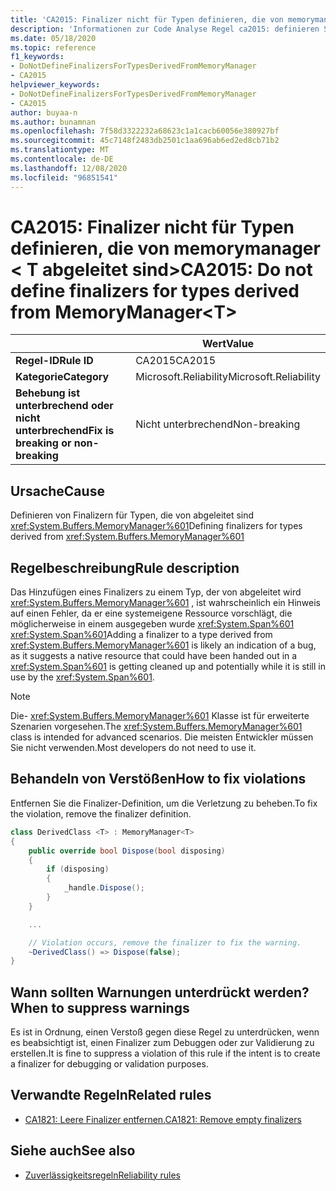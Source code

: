 ```yaml
---
title: 'CA2015: Finalizer nicht für Typen definieren, die von memorymanager &lt; T &gt; (Code Analyse) abgeleitet sind'
description: 'Informationen zur Code Analyse Regel ca2015: definieren Sie keine Finalizer für Typen, die von memorymanager T abgeleitet wurden. &lt;&gt;'
ms.date: 05/18/2020
ms.topic: reference
f1_keywords:
- DoNotDefineFinalizersForTypesDerivedFromMemoryManager
- CA2015
helpviewer_keywords:
- DoNotDefineFinalizersForTypesDerivedFromMemoryManager
- CA2015
author: buyaa-n
ms.author: bunamnan
ms.openlocfilehash: 7f58d3322232a68623c1a1cacb60056e380927bf
ms.sourcegitcommit: 45c7148f2483db2501c1aa696ab6ed2ed8cb71b2
ms.translationtype: MT
ms.contentlocale: de-DE
ms.lasthandoff: 12/08/2020
ms.locfileid: "96851541"
---
```

# <a name="ca2015-do-not-define-finalizers-for-types-derived-from-memorymanagerlttgt"></a><span data-ttu-id="131a8-103">CA2015: Finalizer nicht für Typen definieren, die von memorymanager &lt; T abgeleitet sind&gt;</span><span class="sxs-lookup"><span data-stu-id="131a8-103">CA2015: Do not define finalizers for types derived from MemoryManager&lt;T&gt;</span></span>

| | <span data-ttu-id="131a8-104">Wert</span><span class="sxs-lookup"><span data-stu-id="131a8-104">Value</span></span> |
|-|-|
| <span data-ttu-id="131a8-105">**Regel-ID**</span><span class="sxs-lookup"><span data-stu-id="131a8-105">**Rule ID**</span></span> |<span data-ttu-id="131a8-106">CA2015</span><span class="sxs-lookup"><span data-stu-id="131a8-106">CA2015</span></span>|
| <span data-ttu-id="131a8-107">**Kategorie**</span><span class="sxs-lookup"><span data-stu-id="131a8-107">**Category**</span></span> |<span data-ttu-id="131a8-108">Microsoft.Reliability</span><span class="sxs-lookup"><span data-stu-id="131a8-108">Microsoft.Reliability</span></span>|
| <span data-ttu-id="131a8-109">**Behebung ist unterbrechend oder nicht unterbrechend**</span><span class="sxs-lookup"><span data-stu-id="131a8-109">**Fix is breaking or non-breaking**</span></span> |<span data-ttu-id="131a8-110">Nicht unterbrechend</span><span class="sxs-lookup"><span data-stu-id="131a8-110">Non-breaking</span></span>|

## <a name="cause"></a><span data-ttu-id="131a8-111">Ursache</span><span class="sxs-lookup"><span data-stu-id="131a8-111">Cause</span></span>

<span data-ttu-id="131a8-112">Definieren von Finalizern für Typen, die von abgeleitet sind <xref:System.Buffers.MemoryManager%601></span><span class="sxs-lookup"><span data-stu-id="131a8-112">Defining finalizers for types derived from <xref:System.Buffers.MemoryManager%601></span></span>

## <a name="rule-description"></a><span data-ttu-id="131a8-113">Regelbeschreibung</span><span class="sxs-lookup"><span data-stu-id="131a8-113">Rule description</span></span>

<span data-ttu-id="131a8-114">Das Hinzufügen eines Finalizers zu einem Typ, der von abgeleitet wird <xref:System.Buffers.MemoryManager%601> , ist wahrscheinlich ein Hinweis auf einen Fehler, da er eine systemeigene Ressource vorschlägt, die möglicherweise in einem ausgegeben wurde <xref:System.Span%601> <xref:System.Span%601></span><span class="sxs-lookup"><span data-stu-id="131a8-114">Adding a finalizer to a type derived from <xref:System.Buffers.MemoryManager%601> is likely an indication of a bug, as it suggests a native resource that could have been handed out in a <xref:System.Span%601> is getting cleaned up and potentially while it is still in use by the <xref:System.Span%601>.</span></span>

> [!NOTE]
> <span data-ttu-id="131a8-115">Die- <xref:System.Buffers.MemoryManager%601> Klasse ist für erweiterte Szenarien vorgesehen.</span><span class="sxs-lookup"><span data-stu-id="131a8-115">The <xref:System.Buffers.MemoryManager%601> class is intended for advanced scenarios.</span></span> <span data-ttu-id="131a8-116">Die meisten Entwickler müssen Sie nicht verwenden.</span><span class="sxs-lookup"><span data-stu-id="131a8-116">Most developers do not need to use it.</span></span>

## <a name="how-to-fix-violations"></a><span data-ttu-id="131a8-117">Behandeln von Verstößen</span><span class="sxs-lookup"><span data-stu-id="131a8-117">How to fix violations</span></span>

<span data-ttu-id="131a8-118">Entfernen Sie die Finalizer-Definition, um die Verletzung zu beheben.</span><span class="sxs-lookup"><span data-stu-id="131a8-118">To fix the violation, remove the finalizer definition.</span></span>

```csharp
class DerivedClass <T> : MemoryManager<T>
{
    public override bool Dispose(bool disposing)
    {
        if (disposing)
        {
            _handle.Dispose();
        }
    }

    ...

    // Violation occurs, remove the finalizer to fix the warning.
    ~DerivedClass() => Dispose(false);
}
```

## <a name="when-to-suppress-warnings"></a><span data-ttu-id="131a8-119">Wann sollten Warnungen unterdrückt werden?</span><span class="sxs-lookup"><span data-stu-id="131a8-119">When to suppress warnings</span></span>

<span data-ttu-id="131a8-120">Es ist in Ordnung, einen Verstoß gegen diese Regel zu unterdrücken, wenn es beabsichtigt ist, einen Finalizer zum Debuggen oder zur Validierung zu erstellen.</span><span class="sxs-lookup"><span data-stu-id="131a8-120">It is fine to suppress a violation of this rule if the intent is to create a finalizer for debugging or validation purposes.</span></span>

## <a name="related-rules"></a><span data-ttu-id="131a8-121">Verwandte Regeln</span><span class="sxs-lookup"><span data-stu-id="131a8-121">Related rules</span></span>

- [<span data-ttu-id="131a8-122">CA1821: Leere Finalizer entfernen.</span><span class="sxs-lookup"><span data-stu-id="131a8-122">CA1821: Remove empty finalizers</span></span>](ca1821.md)

## <a name="see-also"></a><span data-ttu-id="131a8-123">Siehe auch</span><span class="sxs-lookup"><span data-stu-id="131a8-123">See also</span></span>

- [<span data-ttu-id="131a8-124">Zuverlässigkeitsregeln</span><span class="sxs-lookup"><span data-stu-id="131a8-124">Reliability rules</span></span>](reliability-warnings.md)
